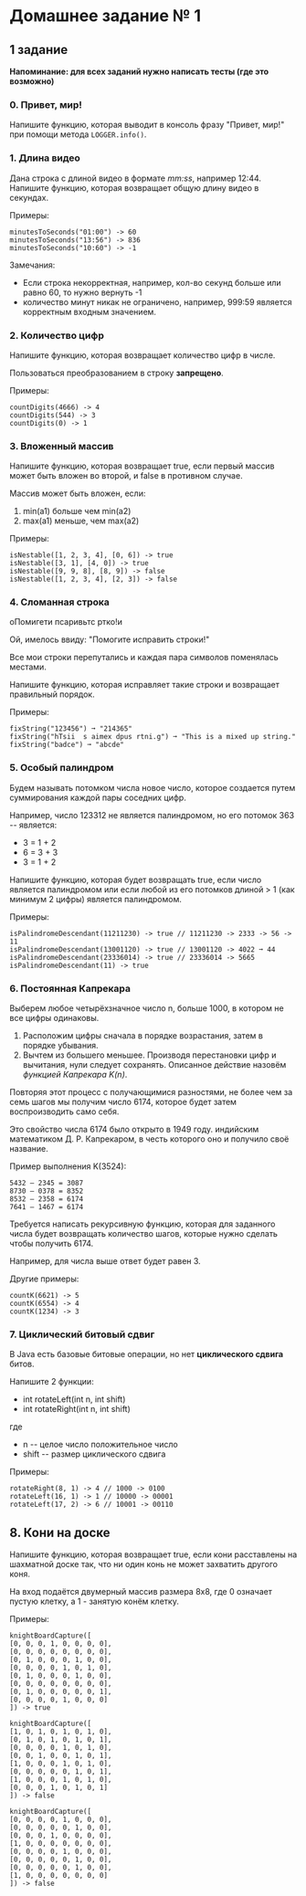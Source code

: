 Домашнее задание № 1
====================

1 задание
---------

**Напоминание: для всех заданий нужно написать тесты (где это возможно)**


### 0. Привет, мир!
Напишите функцию, которая выводит в консоль фразу "Привет, мир!"
при помощи метода `LOGGER.info()`.


### 1. Длина видео

Дана строка с длиной видео в формате *mm:ss*, например 12:44. Напишите функцию, которая возвращает общую
длину видео в секундах.

Примеры:

    minutesToSeconds("01:00") -> 60
    minutesToSeconds("13:56") -> 836
    minutesToSeconds("10:60") -> -1
Замечания:

* Если строка некорректная, например, кол-во секунд больше или равно 60, то нужно вернуть -1
* количество минут никак не ограничено, например, 999:59 является корректным входным значением.

### 2. Количество цифр

Напишите функцию, которая возвращает количество цифр в числе.

Пользоваться преобразованием в строку **запрещено**.

Примеры:

    countDigits(4666) -> 4
    countDigits(544) -> 3
    countDigits(0) -> 1 

### 3. Вложенный массив

Напишите функцию, которая возвращает true, если первый массив может быть вложен во второй, и false в противном случае.

Массив может быть вложен, если:

1. min(a1) больше чем min(a2)
2. max(a1) меньше, чем max(a2)

Примеры:

    isNestable([1, 2, 3, 4], [0, 6]) -> true
    isNestable([3, 1], [4, 0]) -> true
    isNestable([9, 9, 8], [8, 9]) -> false
    isNestable([1, 2, 3, 4], [2, 3]) -> false 


### 4. Сломанная строка

оПомигети псаривьтс ртко!и

Ой, имелось ввиду: "Помогите исправить строки!"

Все мои строки перепутались и каждая пара символов поменялась местами.

Напишите функцию, которая исправляет такие строки и возвращает правильный порядок.

Примеры:

    fixString("123456") ➞ "214365"
    fixString("hTsii  s aimex dpus rtni.g") ➞ "This is a mixed up string."
    fixString("badce") ➞ "abcde" 

### 5. Особый палиндром

Будем называть потомком числа новое число, которое создается путем суммирования каждой пары соседних цифр.

Например, число 123312 не является палиндромом, но его потомок 363 -- является:

* 3 = 1 + 2
* 6 = 3 + 3
* 3 = 1 + 2

Напишите функцию, которая будет возвращать true, если число является палиндромом или если
любой из его потомков длиной > 1 (как минимум 2 цифры) является палиндромом.

Примеры:

    isPalindromeDescendant(11211230) -> true // 11211230 -> 2333 -> 56 -> 11
    isPalindromeDescendant(13001120) -> true // 13001120 -> 4022 ➞ 44
    isPalindromeDescendant(23336014) -> true // 23336014 -> 5665
    isPalindromeDescendant(11) -> true 

### 6. Постоянная Капрекара

Выберем любое четырёхзначное число n, больше 1000, в котором не все цифры одинаковы.

1. Расположим цифры сначала в порядке возрастания, затем в порядке убывания.
2. Вычтем из большего меньшее. Производя перестановки цифр и вычитания, нули следует сохранять.
   Описанное действие назовём *функцией Капрекара K(n)*.

Повторяя этот процесс с получающимися разностями, не более чем за семь шагов мы получим число 6174, которое будет затем воспроизводить само себя.

Это свойство числа 6174 было открыто в 1949 году. индийским математиком Д. Р. Капрекаром, в честь которого оно и получило своё название.

Пример выполнения K(3524):

    5432 – 2345 = 3087
    8730 – 0378 = 8352
    8532 – 2358 = 6174
    7641 – 1467 = 6174
Требуется написать рекурсивную функцию, которая для заданного числа будет возвращать количество шагов, которые нужно сделать чтобы получить 6174.

Например, для числа выше ответ будет равен 3.

Другие примеры:

    countK(6621) -> 5
    countK(6554) -> 4
    countK(1234) -> 3 

### 7. Циклический битовый сдвиг

В Java есть базовые битовые операции, но нет **циклического сдвига** битов.

Напишите 2 функции:

* int rotateLeft(int n, int shift)
* int rotateRight(int n, int shift)

где

* n -- целое число положительное число
* shift -- размер циклического сдвига

Примеры:

    rotateRight(8, 1) -> 4 // 1000 -> 0100
    rotateLeft(16, 1) -> 1 // 10000 -> 00001
    rotateLeft(17, 2) -> 6 // 10001 -> 00110 

## 8. Кони на доске

Напишите функцию, которая возвращает true, если кони расставлены на шахматной доске так, что ни один конь не
может захватить другого коня.

На вход подаётся двумерный массив размера 8х8, где 0 означает пустую клетку, а 1 - занятую конём клетку.

Примеры:

    knightBoardCapture([
    [0, 0, 0, 1, 0, 0, 0, 0],
    [0, 0, 0, 0, 0, 0, 0, 0],
    [0, 1, 0, 0, 0, 1, 0, 0],
    [0, 0, 0, 0, 1, 0, 1, 0],
    [0, 1, 0, 0, 0, 1, 0, 0],
    [0, 0, 0, 0, 0, 0, 0, 0],
    [0, 1, 0, 0, 0, 0, 0, 1],
    [0, 0, 0, 0, 1, 0, 0, 0]
    ]) -> true
    
    knightBoardCapture([
    [1, 0, 1, 0, 1, 0, 1, 0],
    [0, 1, 0, 1, 0, 1, 0, 1],
    [0, 0, 0, 0, 1, 0, 1, 0],
    [0, 0, 1, 0, 0, 1, 0, 1],
    [1, 0, 0, 0, 1, 0, 1, 0],
    [0, 0, 0, 0, 0, 1, 0, 1],
    [1, 0, 0, 0, 1, 0, 1, 0],
    [0, 0, 0, 1, 0, 1, 0, 1]
    ]) -> false
    
    knightBoardCapture([
    [0, 0, 0, 0, 1, 0, 0, 0],
    [0, 0, 0, 0, 0, 1, 0, 0],
    [0, 0, 0, 1, 0, 0, 0, 0],
    [1, 0, 0, 0, 0, 0, 0, 0],
    [0, 0, 0, 0, 1, 0, 0, 0],
    [0, 0, 0, 0, 0, 1, 0, 0],
    [0, 0, 0, 0, 0, 1, 0, 0],
    [1, 0, 0, 0, 0, 0, 0, 0]
    ]) -> false
